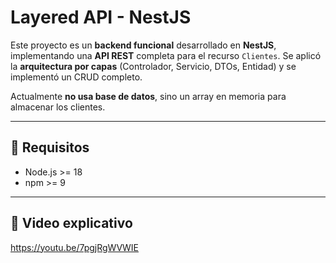 # Layered API - NestJS

Este proyecto es un **backend funcional** desarrollado en **NestJS**, implementando una **API REST** completa para el recurso `Clientes`. Se aplicó la **arquitectura por capas** (Controlador, Servicio, DTOs, Entidad) y se implementó un CRUD completo.  

Actualmente **no usa base de datos**, sino un array en memoria para almacenar los clientes.

---

## 🔹 Requisitos

- Node.js >= 18  
- npm >= 9  

---

## 🎦 Video explicativo 
https://youtu.be/7pgjRgWVWIE
